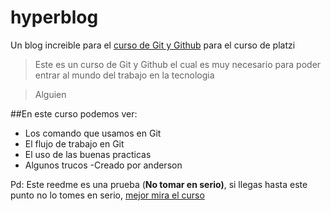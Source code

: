 # hyperblog
Un blog increible para el [curso de Git y Github](http://https://platzi.com/cursos/git-github/ "curso de git y github") para el curso de platzi 
> Este es un curso de Git y Github el cual es muy necesario para poder entrar al mundo del trabajo en la tecnologia

> Alguien

##En este curso podemos ver:
- Los comando que usamos en Git
- El flujo de trabajo en Git
- El uso de las buenas practicas
- Algunos trucos
-Creado por anderson

Pd: Este reedme es una prueba (**No tomar en serio)**, si llegas hasta este punto no lo tomes en serio, [mejor mira el curso ](htthttps://platzi.com/clases/1557-git-github/19977-readmemd-es-una-excelente-practica/p:// "mejor mira el curso ")